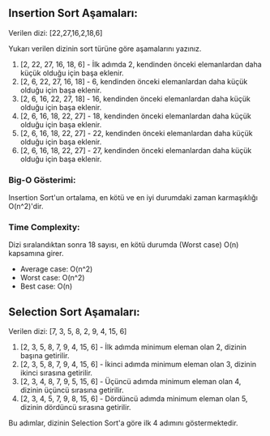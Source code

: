 
  <div><h2>Insertion Sort Aşamaları:</h2>
    <p>Verilen dizi: [22,27,16,2,18,6]</p>
    <p>Yukarı verilen dizinin sort türüne göre aşamalarını yazınız.</p>
    <ol>
        <li>[2, 22, 27, 16, 18, 6] - İlk adımda 2, kendinden önceki elemanlardan daha küçük olduğu için başa eklenir.
        </li>
        <li>[2, 6, 22, 27, 16, 18] - 6, kendinden önceki elemanlardan daha küçük olduğu için başa eklenir.
        </li>
        <li>[2, 6, 16, 22, 27, 18] - 16, kendinden önceki elemanlardan daha küçük olduğu için başa eklenir.
        </li>
        <li>[2, 6, 16, 18, 22, 27] - 18, kendinden önceki elemanlardan daha küçük olduğu için başa eklenir.
        </li>
        <li>[2, 6, 16, 18, 22, 27] - 22, kendinden önceki elemanlardan daha küçük olduğu için başa eklenir.
        </li>
        <li>[2, 6, 16, 18, 22, 27] - 27, kendinden önceki elemanlardan daha küçük olduğu için başa eklenir.
        </li>
    </ol>
    <h3>Big-O Gösterimi:</h3>
    <p>Insertion Sort'un ortalama, en kötü ve en iyi durumdaki zaman karmaşıklığı O(n^2)'dir.</p>
    <h3>Time Complexity:</h3>
    <p>Dizi sıralandıktan sonra 18 sayısı, en kötü durumda (Worst case) O(n) kapsamına girer.</p>
    <ul>
        <li>Average case: O(n^2)
        </li>
        <li>Worst case: O(n^2)
        </li>
        <li>Best case: O(n)
        </li>
    </ul>
 </div>

<div><h2>Selection Sort Aşamaları:</h2>
   <p>Verilen dizi: [7, 3, 5, 8, 2, 9, 4, 15, 6]</p>
    <ol>
        <li>[2, 3, 5, 8, 7, 9, 4, 15, 6] - İlk adımda minimum eleman olan 2, dizinin başına getirilir.
        </li>
        <li>[2, 3, 5, 8, 7, 9, 4, 15, 6] - İkinci adımda minimum eleman olan 3, dizinin ikinci sırasına getirilir.
        </li>
        <li>[2, 3, 4, 8, 7, 9, 5, 15, 6] - Üçüncü adımda minimum eleman olan 4, dizinin üçüncü sırasına getirilir.
        </li>
        <li>[2, 3, 4, 5, 7, 9, 8, 15, 6] - Dördüncü adımda minimum eleman olan 5, dizinin dördüncü sırasına getirilir.
        </li>
    </ol>
    <p>Bu adımlar, dizinin Selection Sort'a göre ilk 4 adımını göstermektedir.</p>
</div>

